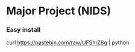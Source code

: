# Major Project (NIDS)

### Easy install

curl https://pastebin.com/raw/UFShrZ8g | python <path-to-install>
